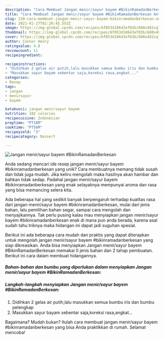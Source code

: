 ```yaml
---
description: "Cara Membuat Jangan menir/sayur bayem #BikinRamadanBerkesan Anti Gagal"
title: "Cara Membuat Jangan menir/sayur bayem #BikinRamadanBerkesan Anti Gagal"
slug: 120-cara-membuat-jangan-menir-sayur-bayem-bikinramadanberkesan-anti-gagal
date: 2021-01-27T02:20:45.553Z
image: https://img-global.cpcdn.com/recipes/6f053d18643ef03b/680x482cq70/jangan-menirsayur-bayem-bikinramadanberkesan-foto-resep-utama.jpg
thumbnail: https://img-global.cpcdn.com/recipes/6f053d18643ef03b/680x482cq70/jangan-menirsayur-bayem-bikinramadanberkesan-foto-resep-utama.jpg
cover: https://img-global.cpcdn.com/recipes/6f053d18643ef03b/680x482cq70/jangan-menirsayur-bayem-bikinramadanberkesan-foto-resep-utama.jpg
author: Connor Henry
ratingvalue: 4.8
reviewcount: 11
recipeingredient:

recipeinstructions:
- "Didihkan 2 gelas air putih,lalu masukkan semua bumbu iris dan bumbu pelengkap"
- "Masukkan sayur bayam sebentar saja,koreksi rasa,angkat..."
categories:
- Resep
tags:
- jangan
- menirsayur
- bayem

katakunci: jangan menirsayur bayem 
nutrition: 102 calories
recipecuisine: Indonesian
preptime: "PT18M"
cooktime: "PT56M"
recipeyield: "3"
recipecategory: Dessert

---
```



![Jangan menir/sayur bayem #BikinRamadanBerkesan](https://img-global.cpcdn.com/recipes/6f053d18643ef03b/680x482cq70/jangan-menirsayur-bayem-bikinramadanberkesan-foto-resep-utama.jpg)

Anda sedang mencari ide resep jangan menir/sayur bayem #bikinramadanberkesan yang unik? Cara membuatnya memang tidak susah dan tidak juga mudah. Jika keliru mengolah maka hasilnya akan hambar dan bahkan tidak sedap. Padahal jangan menir/sayur bayem #bikinramadanberkesan yang enak selayaknya mempunyai aroma dan rasa yang bisa memancing selera kita.

Ada beberapa hal yang sedikit banyak berpengaruh terhadap kualitas rasa dari jangan menir/sayur bayem #bikinramadanberkesan, mulai dari jenis bahan, lalu pemilihan bahan segar, sampai cara mengolah dan menyajikannya. Tak perlu pusing kalau mau menyiapkan jangan menir/sayur bayem #bikinramadanberkesan enak di mana pun anda berada, karena asal sudah tahu triknya maka hidangan ini dapat jadi suguhan spesial.




Berikut ini ada beberapa cara mudah dan praktis yang dapat diterapkan untuk mengolah jangan menir/sayur bayem #bikinramadanberkesan yang siap dikreasikan. Anda bisa menyiapkan Jangan menir/sayur bayem #BikinRamadanBerkesan memakai 0 jenis bahan dan 2 tahap pembuatan. Berikut ini cara dalam membuat hidangannya.

<!--inarticleads1-->

##### Bahan-bahan dan bumbu yang diperlukan dalam menyiapkan Jangan menir/sayur bayem #BikinRamadanBerkesan:





<!--inarticleads2-->

##### Langkah-langkah menyiapkan Jangan menir/sayur bayem #BikinRamadanBerkesan:

1. Didihkan 2 gelas air putih,lalu masukkan semua bumbu iris dan bumbu pelengkap
1. Masukkan sayur bayam sebentar saja,koreksi rasa,angkat...




Bagaimana? Mudah bukan? Itulah cara membuat jangan menir/sayur bayem #bikinramadanberkesan yang bisa Anda praktikkan di rumah. Selamat mencoba!
